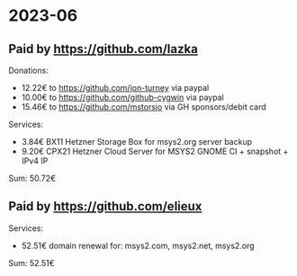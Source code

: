 # 2023-06

## Paid by https://github.com/lazka

Donations:

* 12.22€ to https://github.com/jon-turney via paypal
* 10.00€ to https://github.com/github-cygwin via paypal
* 15.46€ to https://github.com/mstorsjo via GH sponsors/debit card

Services:

* 3.84€ BX11 Hetzner Storage Box for msys2.org server backup
* 9.20€ CPX21 Hetzner Cloud Server for MSYS2 GNOME CI + snapshot + IPv4 IP

Sum: 50.72€

## Paid by https://github.com/elieux

Services:

* 52.51€ domain renewal for: msys2.com, msys2.net, msys2.org

Sum: 52.51€

